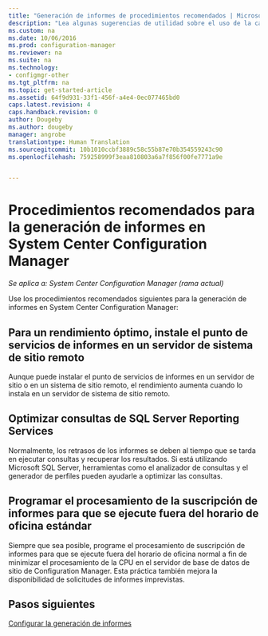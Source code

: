 ```yaml
---
title: "Generación de informes de procedimientos recomendados | Microsoft Docs"
description: "Lea algunas sugerencias de utilidad sobre el uso de la capacidad de generación de informes de System Center Configuration Manager."
ms.custom: na
ms.date: 10/06/2016
ms.prod: configuration-manager
ms.reviewer: na
ms.suite: na
ms.technology:
- configmgr-other
ms.tgt_pltfrm: na
ms.topic: get-started-article
ms.assetid: 64f9d931-33f1-456f-a4e4-0ec077465bd0
caps.latest.revision: 4
caps.handback.revision: 0
author: Dougeby
ms.author: dougeby
manager: angrobe
translationtype: Human Translation
ms.sourcegitcommit: 10b1010ccbf3889c58c55b87e70b354559243c90
ms.openlocfilehash: 759258999f3eaa810803a6a7f856f00fe7771a9e


---
```

# <a name="best-practices-for-reporting-in-system-center-configuration-manager"></a>Procedimientos recomendados para la generación de informes en System Center Configuration Manager

*Se aplica a: System Center Configuration Manager (rama actual)*

Use los procedimientos recomendados siguientes para la generación de informes en System Center Configuration Manager:  

## <a name="for-best-performance-install-the-reporting-services-point-on-a-remote-site-system-server"></a>Para un rendimiento óptimo, instale el punto de servicios de informes en un servidor de sistema de sitio remoto  
 Aunque puede instalar el punto de servicios de informes en un servidor de sitio o en un sistema de sitio remoto, el rendimiento aumenta cuando lo instala en un servidor de sistema de sitio remoto.  

## <a name="optimize-sql-server-reporting-services-queries"></a>Optimizar consultas de SQL Server Reporting Services  
 Normalmente, los retrasos de los informes se deben al tiempo que se tarda en ejecutar consultas y recuperar los resultados. Si está utilizando Microsoft SQL Server, herramientas como el analizador de consultas y el generador de perfiles pueden ayudarle a optimizar las consultas.  

## <a name="schedule-report-subscription-processing-to-run-outside-standard-office-hours"></a>Programar el procesamiento de la suscripción de informes para que se ejecute fuera del horario de oficina estándar  
 Siempre que sea posible, programe el procesamiento de suscripción de informes para que se ejecute fuera del horario de oficina normal a fin de minimizar el procesamiento de la CPU en el servidor de base de datos de sitio de Configuration Manager. Esta práctica también mejora la disponibilidad de solicitudes de informes imprevistas.  

## <a name="next-steps"></a>Pasos siguientes
[Configurar la generación de informes](configuring-reporting.md)



<!--HONumber=Dec16_HO3-->


